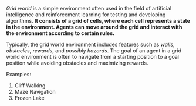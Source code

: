   
*Grid world* is a simple environment often used in the field of artificial intelligence and reinforcement learning for testing and developing algorithms. **It consists of a grid of cells, where each cell represents a state in the environment. Agents can move around the grid and interact with the environment according to certain rules.**

Typically, the grid world environment includes features such as *walls*, *obstacles*, *rewards*, and *possibly hazards*. The goal of an agent in a grid world environment is often to navigate from a starting position to a goal position while avoiding obstacles and maximizing rewards.

Examples:

1. Cliff Walking
2. Maze Navigation
3. Frozen Lake


